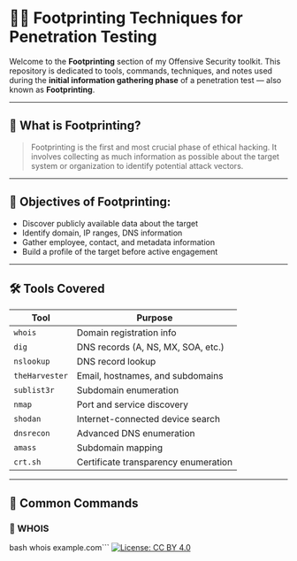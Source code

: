 # 🕵️‍♂️ Footprinting Techniques for Penetration Testing

Welcome to the **Footprinting** section of my Offensive Security toolkit. This repository is dedicated to tools, commands, techniques, and notes used during the **initial information gathering phase** of a penetration test — also known as **Footprinting**.

---

## 📌 What is Footprinting?

> Footprinting is the first and most crucial phase of ethical hacking. It involves collecting as much information as possible about the target system or organization to identify potential attack vectors.

---

## 🎯 Objectives of Footprinting:
- Discover publicly available data about the target
- Identify domain, IP ranges, DNS information
- Gather employee, contact, and metadata information
- Build a profile of the target before active engagement

---

## 🛠️ Tools Covered

| Tool         | Purpose |
|--------------|---------|
| `whois`      | Domain registration info |
| `dig`        | DNS records (A, NS, MX, SOA, etc.) |
| `nslookup`   | DNS record lookup |
| `theHarvester` | Email, hostnames, and subdomains |
| `sublist3r`  | Subdomain enumeration |
| `nmap`       | Port and service discovery |
| `shodan`     | Internet-connected device search |
| `dnsrecon`   | Advanced DNS enumeration |
| `amass`      | Subdomain mapping |
| `crt.sh`     | Certificate transparency enumeration |

---

## 🧪 Common Commands

### 🔹 WHOIS
bash
whois example.com```
[![License: CC BY 4.0](https://img.shields.io/badge/License-CC%20BY%204.0-lightgrey.svg)](https://creativecommons.org/licenses/by/4.0/)
